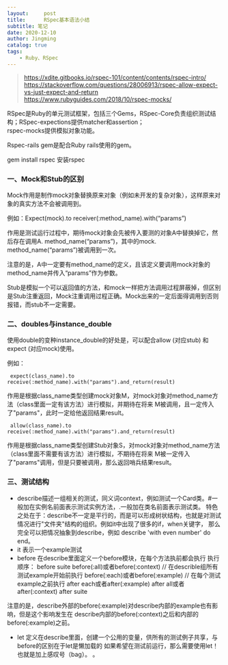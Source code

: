 ```yaml
---
layout:     post
title:      RSpec基本语法小结
subtitle: 笔记
date: 2020-12-10
author: Jingming
catalog: true
tags:
    - Ruby、RSpec
---
```

> https://xdite.gitbooks.io/rspec-101/content/contents/rspec-intro/ <br/>
 https://stackoverflow.com/questions/28006913/rspec-allow-expect-vs-just-expect-and-return <br/>
 https://www.rubyguides.com/2018/10/rspec-mocks/

RSpec是Ruby的单元测试框架，包括三个Gems，RSpec-Core负责组织测试结构；RSpec-expections提供matcher和assertion；  
rspec-mocks提供模拟对象功能。

Rspec-rails gem是配合Ruby rails使用的gem。

gem install rspec 安装rspec

### 一、Mock和Stub的区别

Mock作用是制作mock对象替换原来对象（例如未开发的复杂对象），这样原来对象的真实方法不会被调用到。

例如：Expect(mock).to receiver(:method_name).with(“params”)

作用是测试运行过程中，期待mock对象会先被传入要测的对象A中替换掉它，然后存在调用A. method_name(“params”)，其中的mock. method_name(“params”)被调用到一次。

注意的是，A中一定要有method_name的定义，且该定义要调用mock对象的method_name并传入“params”作为参数。

Stub是模拟一个可以返回值的方法，和mock一样把方法调用过程屏蔽掉，但区别是Stub注重返回，Mock注重调用过程正确。Mock出来的一定后面得调用到否则报错，而stub不一定需要。

### 二、doubles与instance_double

使用double的变种instance_double的好处是，可以配合allow (对应stub) 和 expect (对应mock)使用。

例如：

```
 expect(class_name).to receive(:method_name).with("params").and_return(result)
```
作用是根据class_name类型创建mock对象M，对mock对象对method_name方法（class里面一定有该方法）进行模拟，并期待在将来
M被调用，且一定传入了"params"，此时一定给他返回结果result。

```
 allow(class_name).to receive(:method_name).with("params").and_return(result)
```

作用是根据class_name类型创建Stub对象S，对mock对象对method_name方法（class里面不需要有该方法）进行模拟，不期待在将来
M被一定传入了"params"调用，但是只要被调用，那么返回哨兵结果result。

### 三、测试结构

- describe描述一组相关的测试，同义词context，例如测试一个Card类。#一般加在实例名前面表示测试实例方法，.一般加在类名前面表示测试类。
特色之处在于：describe不一定是平行的，而是可以形成树状结构，也就是对测试情况进行"文件夹"结构的组织。例如it中出现了很多的if，when关键字，
那么完全可以把情况抽象到describe，例如 describe 'with even number' do end。
- it 表示一个example测试
- before 在describe里面定义一个before模块，在每个方法执前都会执行
执行顺序：
before suite
before(:all)或者before(:context) // 在describle组所有测试example开始前执行
before(:each)或者before(:example) // 在每个测试example之前执行
after each或者after(:example)
after all或者after(:context)
after suite

注意的是，describe外部的before(:example)对describe内部的example也有影响，但是这个影响发生在
describe内部的before(:context)之后和内部的before(:example)之前。
- let 定义在describe里面，创建一个公用的变量，供所有的测试例子共享，与before的区别在于let是懒加载的
如果希望在测试前运行，那么需要使用let！也就是加上感叹号（bag）。
。

